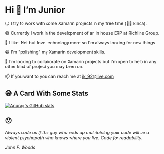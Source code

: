 # Hi 👋 I’m Junior

😏 I try to work with some Xamarin projects in my free time (🤦‍♂️ kinda).

😅 Currently I work in the development of an in house ERP at Richline Group.

🥰 I like .Net but love technology more so I'm always looking for new things.

😁 I'm "polishing" my Xamarin development skills.

🧐 I’m looking to collaborate on Xamarin projects but I'm open to help in any other kind of project you may been on.

📫 If you want to you can reach me at jk_92@live.com
 
 
 ## 😅 A Card With Some Stats 

[![Anurag's GitHub stats](https://github-readme-stats.vercel.app/api?username=JuniorK92&show_icons=true&theme=outrun&border_radius=30)](https://github.com/JuniorK92)

## 😯

*Always code as if the guy who ends up maintaining your code will be a
violent psychopath who knows where you live. Code for readability.*

*John F. Woods*

<!---
JuniorK92/JuniorK92 is a ✨ special ✨ repository because its `README.md` (this file) appears on your GitHub profile.
You can click the Preview link to take a look at your changes.
--->
